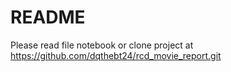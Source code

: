 # README #
Please read file notebook or clone project at https://github.com/dqthebt24/rcd_movie_report.git
